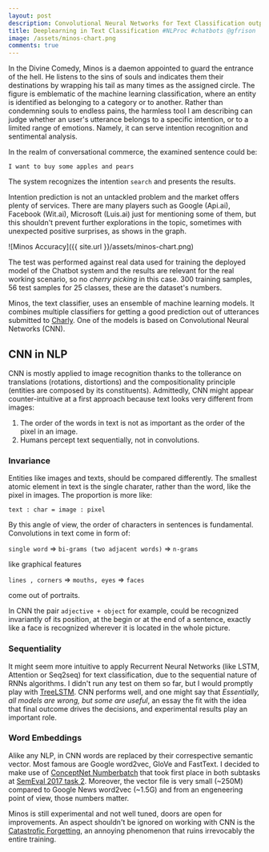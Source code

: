 ```yaml
---
layout: post
description: Convolutional Neural Networks for Text Classification outperforms Api.ai.
title: Deeplearning in Text Classification #NLProc #chatbots @gfrison
image: /assets/minos-chart.png
comments: true
---
```


In the Divine Comedy, Minos is a daemon appointed to guard the entrance of the hell. He listens to the sins of souls
and indicates them their destinations by wrapping his tail as many times as the assigned circle.
The figure is emblematic of the machine learning classification, where an entity is identified as belonging to
a category or to another. Rather than condemning souls to endless pains, the harmless tool I am describing can judge whether an user's utterance belongs to a specific intention, or to a limited range of emotions. Namely, it can serve intention recognition and sentimental analysis.

In the realm of conversational commerce, the examined sentence could be:

`I want to buy some apples and pears`

The system recognizes the intention `search` and presents the results.

Intention prediction is not an untackled problem and the market offers plenty of services.
There are many players such as Google (Api.ai), Facebook (Wit.ai), Microsoft (Luis.ai) just for mentioning some of them,
but this shouldn't prevent further explorations in the topic, sometimes with unexpected positive surprises, as shows in the graph.

![Minos Accuracy]({{ site.url }}/assets/minos-chart.png)

The test was performed against real data used for training the deployed model of the Chatbot system and the results are relevant for the real working scenario, so no _cherry picking_ in this case. 300 training samples, 56 test samples for 25 classes, these are the dataset's numbers.

Minos, the text classifier, uses an ensemble of machine learning models. It combines multiple classifiers for getting a good prediction out of utterances submitted to [Charly](https://www.facebook.com/charlygrocery/).
One of the models is based on Convolutional Neural Networks (CNN).

## CNN in NLP

CNN is mostly applied to image recognition thanks to the tollerance on translations
(rotations, distortions) and the compositionality principle (entities are composed by its constituents).
Admittedly, CNN might appear counter-intuitive at a first approach because text looks very different from images:
  1. The order of the words in text is not as important as the order of the pixel in an image.
  2. Humans percept text sequentially, not in convolutions.

### Invariance

Entities like images and texts, should be compared differently. The smallest atomic element in text is the single charater, rather than the word, like the pixel in images. The proportion is more like:

`text : char = image : pixel`

By this angle of view, the order of characters in sentences is fundamental. Convolutions in text come in form of:

`single word` => `bi-grams (two adjacent words)` => `n-grams`

like graphical features

`lines , corners` => `mouths, eyes` => `faces`

come out of portraits.

In CNN the pair `adjective + object` for example,
could be recognized invariantly of its position, at the begin or at the end of a sentence, exactly like a face is recognized wherever it is located in the whole picture.

### Sequentiality

It might seem more intuitive to apply Recurrent Neural Networks (like LSTM, Attention or Seq2seq) for text classification,
due to the sequential nature of RNNs algorithms. I didn't run any test on them so far, but I would promptly play with [TreeLSTM](http://arxiv.org/abs/1503.00075). CNN performs well, and one might say that _Essentially, all models are wrong, but some are useful_, an essay the fit with the idea that final outcome drives the decisions, and experimental results play an important role.

### Word Embeddings

Alike any NLP, in CNN words are replaced by their correspective semantic vector. Most famous are Google word2vec, GloVe and FastText.
I decided to make use of [ConceptNet Numberbatch](https://arxiv.org/abs/1704.03560)
that took first place in both subtasks at [SemEval 2017 task 2](http://alt.qcri.org/semeval2017/task2/).
Moreover, the vector file is very small (~250M) compared to Google News word2vec (~1.5G) and from an engeneering point of view, those numbers matter.

Minos is still experimental and not well tuned, doors are open for improvements. An aspect shouldn't be ignored on working with CNN is the [Catastrofic Forgetting](https://arxiv.org/abs/1612.00796), an annoying phenomenon that ruins irrevocably the entire training.
